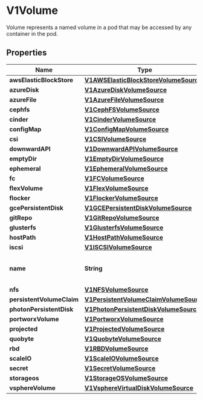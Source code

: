 

# V1Volume

Volume represents a named volume in a pod that may be accessed by any container in the pod.
## Properties

Name | Type | Description | Notes
------------ | ------------- | ------------- | -------------
**awsElasticBlockStore** | [**V1AWSElasticBlockStoreVolumeSource**](V1AWSElasticBlockStoreVolumeSource.md) |  |  [optional]
**azureDisk** | [**V1AzureDiskVolumeSource**](V1AzureDiskVolumeSource.md) |  |  [optional]
**azureFile** | [**V1AzureFileVolumeSource**](V1AzureFileVolumeSource.md) |  |  [optional]
**cephfs** | [**V1CephFSVolumeSource**](V1CephFSVolumeSource.md) |  |  [optional]
**cinder** | [**V1CinderVolumeSource**](V1CinderVolumeSource.md) |  |  [optional]
**configMap** | [**V1ConfigMapVolumeSource**](V1ConfigMapVolumeSource.md) |  |  [optional]
**csi** | [**V1CSIVolumeSource**](V1CSIVolumeSource.md) |  |  [optional]
**downwardAPI** | [**V1DownwardAPIVolumeSource**](V1DownwardAPIVolumeSource.md) |  |  [optional]
**emptyDir** | [**V1EmptyDirVolumeSource**](V1EmptyDirVolumeSource.md) |  |  [optional]
**ephemeral** | [**V1EphemeralVolumeSource**](V1EphemeralVolumeSource.md) |  |  [optional]
**fc** | [**V1FCVolumeSource**](V1FCVolumeSource.md) |  |  [optional]
**flexVolume** | [**V1FlexVolumeSource**](V1FlexVolumeSource.md) |  |  [optional]
**flocker** | [**V1FlockerVolumeSource**](V1FlockerVolumeSource.md) |  |  [optional]
**gcePersistentDisk** | [**V1GCEPersistentDiskVolumeSource**](V1GCEPersistentDiskVolumeSource.md) |  |  [optional]
**gitRepo** | [**V1GitRepoVolumeSource**](V1GitRepoVolumeSource.md) |  |  [optional]
**glusterfs** | [**V1GlusterfsVolumeSource**](V1GlusterfsVolumeSource.md) |  |  [optional]
**hostPath** | [**V1HostPathVolumeSource**](V1HostPathVolumeSource.md) |  |  [optional]
**iscsi** | [**V1ISCSIVolumeSource**](V1ISCSIVolumeSource.md) |  |  [optional]
**name** | **String** | name of the volume. Must be a DNS_LABEL and unique within the pod. More info: https://kubernetes.io/docs/concepts/overview/working-with-objects/names/#names | 
**nfs** | [**V1NFSVolumeSource**](V1NFSVolumeSource.md) |  |  [optional]
**persistentVolumeClaim** | [**V1PersistentVolumeClaimVolumeSource**](V1PersistentVolumeClaimVolumeSource.md) |  |  [optional]
**photonPersistentDisk** | [**V1PhotonPersistentDiskVolumeSource**](V1PhotonPersistentDiskVolumeSource.md) |  |  [optional]
**portworxVolume** | [**V1PortworxVolumeSource**](V1PortworxVolumeSource.md) |  |  [optional]
**projected** | [**V1ProjectedVolumeSource**](V1ProjectedVolumeSource.md) |  |  [optional]
**quobyte** | [**V1QuobyteVolumeSource**](V1QuobyteVolumeSource.md) |  |  [optional]
**rbd** | [**V1RBDVolumeSource**](V1RBDVolumeSource.md) |  |  [optional]
**scaleIO** | [**V1ScaleIOVolumeSource**](V1ScaleIOVolumeSource.md) |  |  [optional]
**secret** | [**V1SecretVolumeSource**](V1SecretVolumeSource.md) |  |  [optional]
**storageos** | [**V1StorageOSVolumeSource**](V1StorageOSVolumeSource.md) |  |  [optional]
**vsphereVolume** | [**V1VsphereVirtualDiskVolumeSource**](V1VsphereVirtualDiskVolumeSource.md) |  |  [optional]



